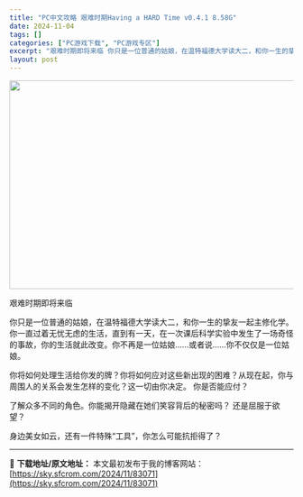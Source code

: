 ```yaml
---
title: "PC中文攻略 艰难时期Having a HARD Time v0.4.1 8.58G"
date: 2024-11-04
tags: []
categories: ["PC游戏下载", "PC游戏专区"]
excerpt: "艰难时期即将来临 你只是一位普通的姑娘，在温特福德大学读大二，和你一生的挚友一起主修化学。你一直过着无忧无虑的生活，直到有一天，在一次课后科学实验中发生了一场奇怪的事故，你的生活就此改变。你不再是一位姑娘……或者说……你不仅仅是一位姑娘。 你将如何处理生活给你发的牌？你将如何应对这些新出现的困难？从&hellip;"
layout: post
---
```


<img class="aligncenter size-full wp-image-83072" src="https://sky.sfcrom.com/wp-content/uploads/2024/11/2024110407371524.webp" alt="" width="660" height="370" />

艰难时期即将来临

你只是一位普通的姑娘，在温特福德大学读大二，和你一生的挚友一起主修化学。你一直过着无忧无虑的生活，直到有一天，在一次课后科学实验中发生了一场奇怪的事故，你的生活就此改变。你不再是一位姑娘……或者说……你不仅仅是一位姑娘。

你将如何处理生活给你发的牌？你将如何应对这些新出现的困难？从现在起，你与周围人的关系会发生怎样的变化？这一切由你决定。
你是否能应付？

了解众多不同的角色。你能揭开隐藏在她们笑容背后的秘密吗？
还是屈服于欲望？

身边美女如云，还有一件特殊“工具”，你怎么可能抗拒得了？

---
📖 **下载地址/原文地址：** 本文最初发布于我的博客网站：[https://sky.sfcrom.com/2024/11/83071](https://sky.sfcrom.com/2024/11/83071)
